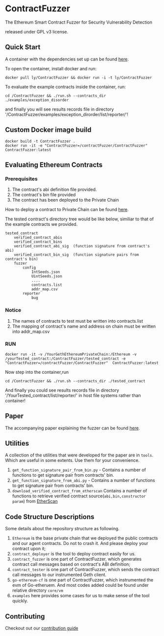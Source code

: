 # ContractFuzzer

The Ethereum Smart Contract Fuzzer for Security Vulnerability Detection

released under GPL v3 license.

## Quick Start

A container with the dependencies set up can be found [here](https://hub.docker.com/r/ly/ContractFuzzer/).

To open the container, install docker and run:
```
docker pull ly/ContractFuzzer && docker run -i -t ly/ContractFuzzer
```

To evaluate the example contracts inside the container, run:

```
cd /ContractFuzzer && ./run.sh --contracts_dir ./examples/exception_disorder
```

and finally you will see results records file in directory '/ContractFuzzer/examples/exception_dirorder/list/reporter/'!

## Custom Docker image build


```
docker build -t ContractFuzzer .
docker run -it -e "ContractFuzzer=/contractFuzzer/ContractFuzzer"  ContractFuzzer:latest
```

## Evaluating Ethereum Contracts
### Prerequisites

1. The contract's abi definition file provided.
2. The contract's bin file provided
3. The contract has been deployed to the Private Chain

How to deploy a contract to Private Chain can be found [here](/how-to-deploy-a-contract.md).

The tested contract's directory tree would be like below, similiar to that of the example contracts we provided.
```
tested_contract
    verified_contract_abis
    verified_contract_bins
    verified_contract_abi_sig  (function signature from contract's abi)
    verified_contract_bin_sig  (function signature pairs from contract's bin)
    fuzzer
        config
            IntSeeds.json
            UintSeeds.json
            ....
            contracts.list
            addr_map.csv
        reporter
            bug
```
### Notice

1. The names of contracts to test must be written into contracts.list  
2. The mapping of contract's name and address on chain must be written into addr_map.csv

### RUN

```
docker run -it -v /YourGethEthereumPrivateChain:/Ethereum -v /yourTested_contract:/ContractFuzzer/tested_contract -e "ContractFuzzer=/contractFuzzer/ContractFuzzer"  ContractFuzzer:latest
```

Now step into the container,run
```
cd /ContractFuzzer && ./run.sh --contracts_dir ./tested_contract
```

And finally you could see results records file in directory '/YourTested_contract/list/reporter/' in host file systems rather than container!


## Paper

The accompanying paper explaining the fuzzer can be found [here](https://github.com/gongbell/ContractFuzzer/blob/master/ASE18-ContractFuzzer.pdf).


## Utilities

A collection of the utilities that were developed for the paper are in `tools`. Which are useful in some extents. Use them for your convenience.

1. `get_function_signature_pair_from_bin.py` - Contains a number of functions to get signature pair from contracts' bin.
2. `get_function_signature_from_abi.py` - Contains a number of functions to get signature pair from contracts' bin.
3. `download_verified_contract_from_etherscan`  Contains a number of functions to retrieve verified contract source(`abi,bin,constructor param`) from [EtherScan](https://etherscan.io)

## Code Structure Descriptions

Some details about the repository structure as following.

1. `Ethereum` is the base private chain that we deployed the public contracts and  our agent contracts. Do not to crash it. And please deploy your contract upon it;
2. `contract_deployer` is the tool to deploy contract easily for us.
3. `contract_fuzzer` is one part of ContractFuzzer, which generates contract call messages based on contract's ABI definition;
4.  `contract_tester` is one part of ContractFuzzer, which sends the contract call messages to our instrumented Geth client.
5.  `go-ethereum-cf` is one part of ContractFuzzer, which instrumented the evm of Go-etheruem. And most codes added could be found under relative directory `core/vm`
6.  `examples` here provides some cases for us to make sense of the tool quickly.

## Contributing

Checkout out our [contribution guide](https://github.com/gongbell/ContractFuzzer/blob/master/CONTRIBUTING.md) 



